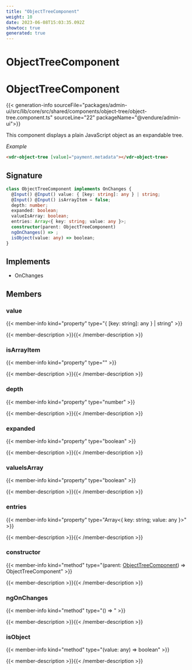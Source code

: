 ```yaml
---
title: "ObjectTreeComponent"
weight: 10
date: 2023-06-08T15:03:35.092Z
showtoc: true
generated: true
---
```

<!-- This file was generated from the Vendure source. Do not modify. Instead, re-run the "docs:build" script -->

# ObjectTreeComponent
<div class="symbol">


# ObjectTreeComponent

{{< generation-info sourceFile="packages/admin-ui/src/lib/core/src/shared/components/object-tree/object-tree.component.ts" sourceLine="22" packageName="@vendure/admin-ui">}}

This component displays a plain JavaScript object as an expandable tree.

*Example*

```HTML
<vdr-object-tree [value]="payment.metadata"></vdr-object-tree>
```

## Signature

```TypeScript
class ObjectTreeComponent implements OnChanges {
  @Input() @Input() value: { [key: string]: any } | string;
  @Input() @Input() isArrayItem = false;
  depth: number;
  expanded: boolean;
  valueIsArray: boolean;
  entries: Array<{ key: string; value: any }>;
  constructor(parent: ObjectTreeComponent)
  ngOnChanges() => ;
  isObject(value: any) => boolean;
}
```
## Implements

 * OnChanges


## Members

### value

{{< member-info kind="property" type="{ [key: string]: any } | string"  >}}

{{< member-description >}}{{< /member-description >}}

### isArrayItem

{{< member-info kind="property" type=""  >}}

{{< member-description >}}{{< /member-description >}}

### depth

{{< member-info kind="property" type="number"  >}}

{{< member-description >}}{{< /member-description >}}

### expanded

{{< member-info kind="property" type="boolean"  >}}

{{< member-description >}}{{< /member-description >}}

### valueIsArray

{{< member-info kind="property" type="boolean"  >}}

{{< member-description >}}{{< /member-description >}}

### entries

{{< member-info kind="property" type="Array&#60;{ key: string; value: any }&#62;"  >}}

{{< member-description >}}{{< /member-description >}}

### constructor

{{< member-info kind="method" type="(parent: <a href='/admin-ui-api/components/object-tree-component#objecttreecomponent'>ObjectTreeComponent</a>) => ObjectTreeComponent"  >}}

{{< member-description >}}{{< /member-description >}}

### ngOnChanges

{{< member-info kind="method" type="() => "  >}}

{{< member-description >}}{{< /member-description >}}

### isObject

{{< member-info kind="method" type="(value: any) => boolean"  >}}

{{< member-description >}}{{< /member-description >}}


</div>

